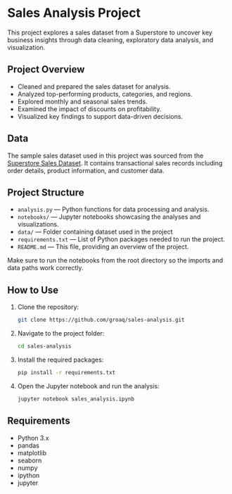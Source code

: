 # Sales Analysis Project

This project explores a sales dataset from a Superstore to uncover key business insights through data cleaning, exploratory data analysis, and visualization.

## Project Overview

- Cleaned and prepared the sales dataset for analysis.
- Analyzed top-performing products, categories, and regions.
- Explored monthly and seasonal sales trends.
- Examined the impact of discounts on profitability.
- Visualized key findings to support data-driven decisions.

## Data

The sample sales dataset used in this project was sourced from the [Superstore Sales Dataset](https://www.kaggle.com/datasets/vivek468/superstore-dataset-final).
It contains transactional sales records including order details, product information, and customer data.

## Project Structure

- `analysis.py` — Python functions for data processing and analysis.
- `notebooks/` — Jupyter notebooks showcasing the analyses and visualizations.
- `data/` — Folder containing dataset used in the project 
- `requirements.txt` — List of Python packages needed to run the project.
- `README.md` — This file, providing an overview of the project.

Make sure to run the notebooks from the root directory so the imports and data paths work correctly.

## How to Use

1. Clone the repository:
   ```bash
   git clone https://github.com/groaq/sales-analysis.git
2. Navigate to the project folder:
   ```bash
   cd sales-analysis
3. Install the required packages:
   ```bash
   pip install -r requirements.txt
4. Open the Jupyter notebook and run the analysis:
   ```bash
   jupyter notebook sales_analysis.ipynb

## Requirements
- Python 3.x
- pandas
- matplotlib
- seaborn
- numpy
- ipython
- jupyter


   
   

